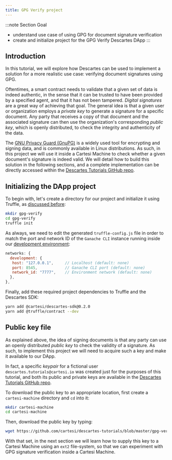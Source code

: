 ```yaml
---
title: GPG Verify project
---
```


:::note Section Goal
- understand use case of using GPG for document signature verification
- create and initialize project for the GPG Verify Descartes DApp
:::

## Introduction

In this tutorial, we will explore how Descartes can be used to implement a solution for a more realistic use case: verifying document signatures using GPG. 

Oftentimes, a smart contract needs to validate that a given set of data is indeed authentic, in the sense that it can be trusted to have been provided by a specified agent, and that it has not been tampered. *Digital signatures* are a great way of achieving that goal. The general idea is that a given user or organization employs a *private key* to generate a signature for a specific document. Any party that receives a copy of that document and the associated signature can then use the organization's corresponding *public key*, which is openly distributed, to check the integrity and authenticity of the data.

The [GNU Privacy Guard (GnuPG)](https://www.gnupg.org/) is a widely used tool for encrypting and signing data, and is commonly available in Linux distributions. As such, in this project we will use it inside a Cartesi Machine to check whether a given document's signature is indeed valid. We will detail how to build this solution in the following sections, and a complete implementation can be directly accessed within the [Descartes Tutorials GitHub repo](https://github.com/cartesi/descartes-tutorials/tree/master/gpg-verify).


## Initializing the DApp project

To begin with, let's create a directory for our project and initialize it using Truffle, as [discussed before](../../helloworld/create-project/): 

```bash
mkdir gpg-verify
cd gpg-verify
truffle init
```

As always, we need to edit the generated `truffle-config.js` file in order to match the port and network ID of the `Ganache CLI` instance running inside our [development environment](../../descartes-env):

```javascript
networks: {
  development: {
   host: "127.0.0.1",     // Localhost (default: none)
   port: 8545,            // Ganache CLI port (default: none)
   network_id: "7777",    // Environment network (default: none)
  },
},
```

Finally, add these required project dependencies to Truffle and the Descartes SDK:

```bash
yarn add @cartesi/descartes-sdk@0.2.0
yarn add @truffle/contract --dev
```

## Public key file

As explained above, the idea of signing documents is that any party can use an openly distributed *public key* to check the validity of a signature. As such, to implement this project we will need to acquire such a key and make it available to our DApp.

In fact, a specific *keypair* for a fictional user `descartes.tutorials@cartesi.io` was created just for the purposes of this tutorial, and both its public and private keys are available in the [Descartes Tutorials GitHub repo](https://github.com/cartesi/descartes-tutorials/tree/master/gpg-verify/cartesi-machine).

To download the public key to an appropriate location, first create a `cartesi-machine` directory and `cd` into it:

```bash
mkdir cartesi-machine
cd cartesi-machine
```

Then, download the public key by typing:
```bash
wget https://github.com/cartesi/descartes-tutorials/blob/master/gpg-verify/cartesi-machine/descartes-pub.key
```

With that set, in the next section we will learn how to supply this key to a Cartesi Machine using an `ext2` file-system, so that we can experiment with GPG signature verification inside a Cartesi Machine.

